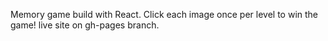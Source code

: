 Memory game build with React. Click each image once per level to win the game! live site on gh-pages branch.
